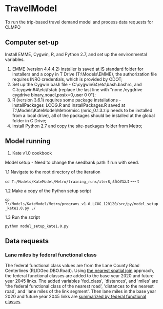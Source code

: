 # TravelModel
To run the trip-based travel demand model and process data requests for CLMPO

## Computer set-up
Install EMME, Cygwin, R, and Python 2.7, and set up the environmental variables.

1. EMME (version 4.4.4.2) installer is saved at IS standard folder for installers and a copy in T Drive (T:\Models\EMME), the authorization file requires INRO credentials, which is provided by ODOT;
2. Set up the Cygwin bash file - C:\cygwin64\etc\bash.bashrc, and C:\cygwin64\etc\fstab (replace the last line with "none /cygdrive cygdrive binary,noacl,posix=0,user 0 0");
3. R (version 3.6.1) requires some package installations - installPackages_LCOG.R and installPackages.R saved at T:\Models\KateModel\Metro\misc (mrio_0.1.3.zip needs to be installed from a local drive), all of the packages should be installed at the global folder in C Drive;
4. Install Python 2.7 and copy the site-packages folder from Metro;

## Model running
1. Kate v1.0 cookbook

Model setup - Need to change the seedbank path if run with seed.

1.1 Navigate to the root directory of the iteration

`cd T:/Models/KateModel/Metro/training_runs/iter8`, shortcut --- t

1.2 Make a copy of the Python setup script

`cp T:/Models/KateModel/Metro/programs_v1.0_LCOG_120120/src/py/model_setup_kate1.0.py ./`

1.3 Run the script

`python model_setup_kate1.0.py`

## Data requests
### Lane miles by federal functional class

The federal functional class values are from the Lane County Road Centerlines (RLIDGeo.DBO.Road). Using [the nearest spatial join](https://github.com/dongmeic/TravelModel/blob/main/data_requests/lane_miles/add_functional_classes.ipynb) approach, the federal functional classes are added to the base year 2020 and future year 2045 links. The added variables 'fed_class', 'distances', and 'miles' are 'the federal functional class of the nearest road', 'distances to the nearest road', and 'lane miles of the link segment'. Then lane miles in the base year 2020 and future year 2045 links are [summarized by federal functional classes](https://github.com/dongmeic/TravelModel/blob/main/data_requests/lane_miles/aggregate_lane_miles.ipynb). 
